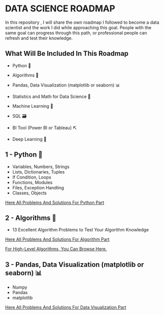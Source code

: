 
# DATA SCIENCE ROADMAP 

In this repository , I will share the own roadmap I followed to become a data scientist and the work I did while approaching this goal. People with the same goal can progress through this path, or professional people can refresh and test their knowledge.


## What Will Be Included In This Roadmap

- Python 🐍

- Algorithms 🧩

- Pandas, Data Visualization (matplotlib or seaborn) 📊

- Statistics and Math for Data Science 📏

- Machine Learning 🤖

- SQL 🗃️

- BI Tool (Power BI or Tableau) ⛏️

- Deep Learning 🧠

## 1 - Python 🐍

- Variables, Numbers, Strings
- Lists, Dictionaries, Tuples
- If Condition, Loops
- Functions, Modules
- Files, Exception Handling
- Classes, Objects

[Here All Problems And Solutions For Python Part](https://github.com/EfekanAlpsa/DataScientist-RoadMap/tree/master/1%20-%20Python)

## 2 - Algorithms 🧩

- 13 Excellent Algorithm Problems to Test Your Algorithm Knowledge

[Here All Problems And Solutions For Algorithm Part](https://github.com/EfekanAlpsa/DataScientist-RoadMap/tree/master/2%20-%20Algorithms/Algorithm%20Problems)

[For High-Level Algorithms, You Can Browse Here.](https://github.com/EfekanAlpsa/Algorithms-for-Searching-Sorting-and-Indexing)

## 3 - Pandas, Data Visualization (matplotlib or seaborn) 📊

- Numpy
- Pandas
- matplotlib

[Here All Problems And Solutions For Data Visualization Part](https://github.com/EfekanAlpsa/DataScientist-RoadMap/tree/master/3%20-%20Pandas%2C%20Data%20Visualization/Numpy)